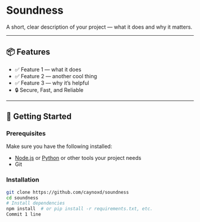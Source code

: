 # Soundness

A short, clear description of your project — what it does and why it matters.

---

## 📦 Features

- ✅ Feature 1 — what it does
- ✅ Feature 2 — another cool thing
- ✅ Feature 3 — why it’s helpful
- 🔒 Secure, Fast, and Reliable

---

## 🚀 Getting Started

### Prerequisites

Make sure you have the following installed:
- [Node.js](https://nodejs.org/) or [Python](https://python.org/) or other tools your project needs
- Git

### Installation

```bash
git clone https://github.com/caynoxd/soundness
cd soundness
# Install dependencies
npm install  # or pip install -r requirements.txt, etc.
Commit 1 line
